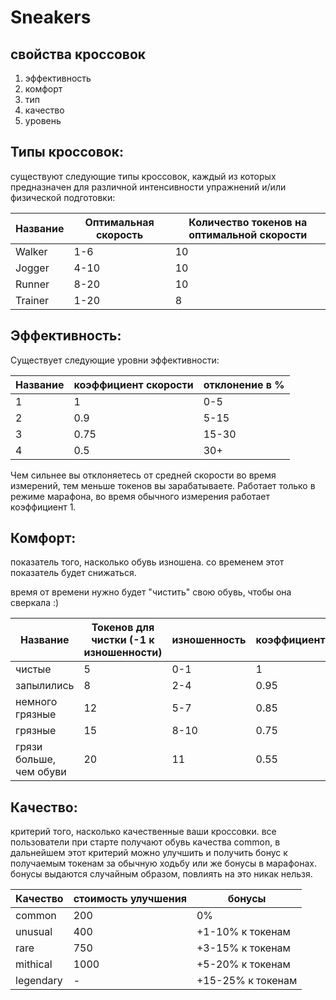 # Sneakers

## свойства кроссовок

1. эффективность
2. комфорт
3. тип
4. качество
5. уровень

## Типы кроссовок:

существуют следующие типы кроссовок, каждый из которых предназначен для различной интенсивности упражнений и/или физической подготовки:

| Название | Оптимальная скорость | Количество токенов на оптимальной скорости |
| -------- | -------------------- | ------------------------------------------ |
| Walker   | 1-6                  | 10                                         |
| Jogger   | 4-10                 | 10                                         |
| Runner   | 8-20                 | 10                                         |
| Trainer  | 1-20                 | 8                                          |

## Эффективность:

Существует следующие уровни эффективности:

| Название | коэффициент скорости | отклонение в % |
| -------- | -------------------- | -------------- |
| 1        | 1                    | 0-5            |
| 2        | 0.9                  | 5-15           |
| 3        | 0.75                 | 15-30          |
| 4        | 0.5                  | 30+            |

Чем сильнее вы отклоняетесь от средней скорости во время измерений, тем меньше токенов вы зарабатываете. Работает только в режиме марафона, во время обычного измерения работает коэффициент 1.

## Комфорт:

показатель того, насколько обувь изношена. со временем этот показатель будет снижаться.

время от времени нужно будет "чистить" свою обувь, чтобы она сверкала :)

| Название                | Токенов для чистки (-1 к изношенности) | изношенность | коэффициент |
| ----------------------- | -------------------------------------- | ------------ | ----------- |
| чистые                  | 5                                      | 0-1          | 1           |
| запылились              | 8                                      | 2-4          | 0.95        |
| немного грязные         | 12                                     | 5-7          | 0.85        |
| грязные                 | 15                                     | 8-10         | 0.75        |
| грязи больше, чем обуви | 20                                     | 11           | 0.55        |

## Качество:

критерий того, насколько качественные ваши кроссовки. все пользователи при старте получают обувь качества common, в дальнейшем этот критерий можно улучшить и получить бонус к получаемым токенам за обычную ходьбу или же бонусы в марафонах. бонусы выдаются случайным образом, повлиять на это никак нельзя.&#x20;

| Качество  | стоимость улучшения | бонусы            |
| --------- | ------------------- | ----------------- |
| common    | 200                 | 0%                |
| unusual   | 400                 | +1-10% к токенам  |
| rare      | 750                 | +3-15% к токенам  |
| mithical  | 1000                | +5-20% к токенам  |
| legendary | -                   | +15-25% к токенам |
